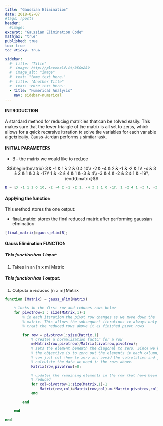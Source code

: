 ```yaml
---
title: "Gaussian Elimination"
date: 2018-02-07
#tags: [post]
header:
  #image:
excerpt: "Gaussian Elimination Code"
mathjax: "true"
published: true
toc: true
toc_sticky: true

sidebar:
  #- title: "Title"
  #  image: http://placehold.it/350x250
  #  image_alt: "image"
  #  text: "Some text here."
  #- title: "Another Title"
  #  text: "More text here."
  - title: "Numerical Analysis"
    nav: sidebar-numerical
---
```

#### INTRODUCTION
A standard method for reducing matricies that can be solved easily. This
makes sure that the lower triangle of the matrix is all set to zeros,
which allows for a quick recursive iteration to solve the variables for
each variable algebrically. Gauss-Jordan performs a similar task.

#### INITIAL PARAMETERS
* B - the matrix we would like to reduce

$$\begin{bmatrix}
 3 & -1 &  1 &  2 &  0 & 10\\
-2 & -4 &  2 & -1 & -2 &  1\\
-4 &  3 &  2 &  1 &  0 & -17\\
 1 & -2 &  4 &  1 & -3 &  4\\
-3 &  4 & -2 &  2 &  1 & -19\\
\end{bmatrix}$$
```matlab
B = [3 -1 1 2 0 10; -2 -4 2 -1 -2 1; -4 3 2 1 0 -17; 1 -2 4 1 -3 4; -3 4 -2 2 1 -19];
```

#### Applying the function
This method stores the one output:
* final_matrix: stores the final reduced matrix after performing gaussian elimination

```matlab
[final_matrix]=gauss_elim(B);
```

#### Gauss Elimination FUNCTION

##### This function has 1 input:
1. Takes in an [n x m] Matrix


##### This function has 1 output:
1. Outputs a reduced [n x m] Matrix


```matlab
function [Matrix] = gauss_elim(Matrix)

    % locks in the first row and reduces rows below
    for pivotrow=1 : size(Matrix,1)-1
        % in each iteration the pivot row changes as we move down the
        % matrix. This allows the subsequent iterations to always only
        % treat the reduced rows above it as finished pivot rows

        for row = pivotrow+1:size(Matrix,1)
            % creates a normalization factor for a row
            m=Matrix(row,pivotrow)/Matrix(pivotrow,pivotrow);
            % sets the element beneath the diagonal to zero. Since we know
            % the objective is to zero out the elements in each column, we
            % can just set them to zero and avoid the calculation and just
            % calculate the data we need in the rows above.
            Matrix(row,pivotrow)=0;

            % updates the remaining elements in the row that have been row
            % reduced
            for col=pivotrow+1:size(Matrix,1)-1
                Matrix(row,col)=Matrix(row,col)-m.*Matrix(pivotrow,col);
            end

        end

    end

end
```
